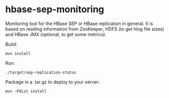 hbase-sep-monitoring
====================

Monitoring tool for the HBase SEP or HBase replication in general. It is based on reading
information from ZooKeeper, HDFS (to get hlog file sizes) and HBase JMX (optional, to get
some metrics).

Build:

    mvn install

Run:

    ./target/sep-replication-status

Package in a .tar.gz to deploy to your server:

    mvn -Pdist install

